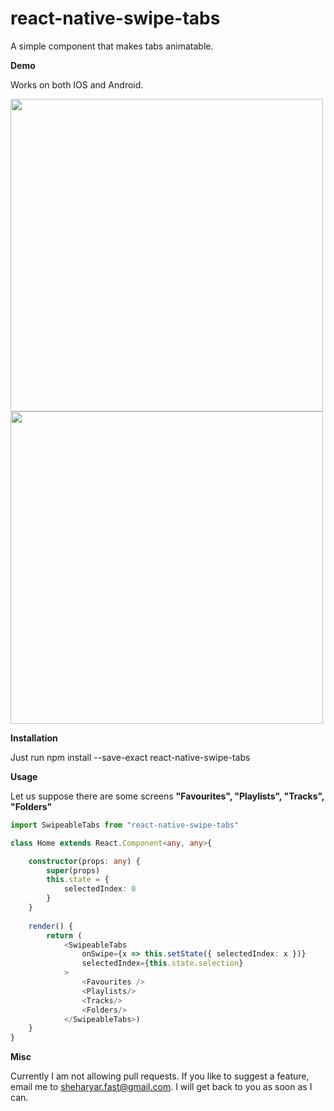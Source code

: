 # react-native-swipe-tabs
A simple component that makes tabs animatable.

**Demo**

Works on both IOS and Android.

<img src="https://user-images.githubusercontent.com/89903475/132087155-d333b88d-71b5-4bf3-af84-ecfcc7d477ca.gif" height="500">    <img  src="https://user-images.githubusercontent.com/89903475/132087166-90a98d24-8379-4ba2-b45b-64e57ad1ab64.gif" height="500">

**Installation**

Just run
npm install --save-exact react-native-swipe-tabs

**Usage**

Let us suppose there are some screens **"Favourites", "Playlists", "Tracks", "Folders"**

```typescript
import SwipeableTabs from "react-native-swipe-tabs"

class Home extends React.Component<any, any>{

    constructor(props: any) {
        super(props)
        this.state = {
            selectedIndex: 0
        }
    }
    
    render() {
        return (
            <SwipeableTabs
                onSwipe={x => this.setState({ selectedIndex: x })}
                selectedIndex={this.state.selection}
            >
                <Favourites />
                <Playlists/>
                <Tracks/>
                <Folders/>
            </SwipeableTabs>)
    }
}
```

**Misc**

Currently I am not allowing pull requests. If you like to suggest a feature, email me to sheharyar.fast@gmail.com. I will get back to you as soon as I can.

